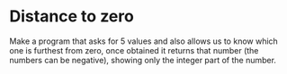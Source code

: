 # Distance to zero

Make a program that asks for 5 values and also allows us to know which one is furthest from zero, once obtained it returns that number (the numbers can be negative), showing only the integer part of the number.
